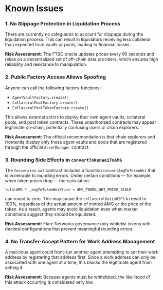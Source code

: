 # Known Issues

### 1. No Slippage Protection in Liquidation Process

There are currently no safeguards to account for slippage during the liquidation process. This can result in liquidators receiving less collateral than expected from vaults or pools, leading to financial losses.

**Risk Assessment:** The FTSO oracle updates prices every 90 seconds and relies on a decentralized set of off-chain data providers, which ensures high reliability and resistance to manipulation.

### 2. Public Factory Access Allows Spoofing

Anyone can call the following factory functions:

-   `AgentVaultFactory.create()`
-   `CollateralPoolFactory.create()`
-   `CollateralPoolTokenFactory.create()`

This allows external actors to deploy their own agent vaults, collateral pools, and pool token contracts. These unauthorized contracts may appear legitimate on-chain, potentially confusing users or chain explorers.

**Risk Assessment:** The official recommendation is that chain explorers and frontends display only those agent vaults and pools that are registered through the official `AssetManager` contract.

### 3. Rounding Side Effects in `convertTokenWeiToAMG`

The `Conversion.sol` contract includes a function `convertAmgToTokenWei` that is vulnerable to rounding errors. Under certain conditions — for example, when token prices drop — the calculation:

`totalAMG * _amgToTokenWeiPrice < AMG_TOKEN_WEI_PRICE_SCALE`

can round to zero. This may cause the `collateralRatioBIPS` to reset to 100%, regardless of the actual amount of minted AMG or the price of the token. As a result, agents may avoid liquidation even when market conditions suggest they should be liquidated.

**Risk Assessment:** Flare Networks governance only whitelist tokens with decimal configurations that prevent meaningful rounding errors.

### 4. No Transfer-Accept Pattern for Work Address Management

A malicious agent could front-run another agent attempting to set their work address by registering that address first. Since a work address can only be associated with one agent at a time, this blocks the legitimate agent from setting it.

**Risk Assessment:** Because agents must be whitelisted, the likelihood of this attack occurring is considered very low.
